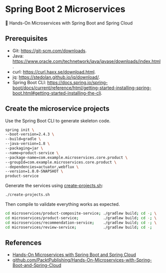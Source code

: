 # Spring Boot 2 Microservices

:raised_hands: Hands-On Microservices with Spring Boot and Spring Cloud

## Prerequisites

- Git: <https://git-scm.com/downloads>.
- Java: <https://www.oracle.com/technetwork/java/javase/downloads/index.html>.
- curl: <https://curl.haxx.se/download.html>.
- jq: <https://stedolan.github.io/jq/download/>.
- Spring Boot CLI: <https://docs.spring.io/spring-boot/docs/current/reference/html/getting-started-installing-spring-boot.html#getting-started-installing-the-cli>.

## Create the microservice projects

Use the Spring Boot CLI to generate skeleton code.

``` bash
spring init \
--boot-version=2.4.3 \
--build=gradle \
--java-version=1.8 \
--packaging=jar \
--name=product-service \
--package-name=com.example.microservices.core.product \
--groupId=com.example.microservices.core.product \
--dependencies=actuator,webflux \
--version=1.0.0-SNAPSHOT \
product-service
```

Generate the services using [create-projects.sh](create-projects.sh):

``` bash
./create-projects.sh
```

Then compile to validate everything works as expected.

``` bash
cd microservices/product-composite-service; ./gradlew build; cd -; \
cd microservices/product-service;           ./gradlew build; cd -; \
cd microservices/recommendation-service;    ./gradlew build; cd -; \
cd microservices/review-service;            ./gradlew build; cd -;
```

## References

- [Hands-On Microservices with Spring Boot and Spring Cloud](https://www.packtpub.com/product/hands-on-microservices-with-spring-boot-and-spring-cloud/9781789613476)
- [github.com/PacktPublishing/Hands-On-Microservices-with-Spring-Boot-and-Spring-Cloud](https://github.com/PacktPublishing/Hands-On-Microservices-with-Spring-Boot-and-Spring-Cloud)

